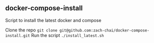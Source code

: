 ## docker-compose-install
Script to install the latest docker and compose

Clone the repo ```git clone git@github.com:zach-chai/docker-compose-install.git```
Run the script ```./install_latest.sh```
